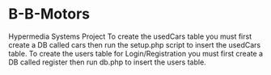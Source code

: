 # B-B-Motors
Hypermedia Systems Project
To create the usedCars table you must first create a DB called cars then run the setup.php script to insert the usedCars table. To create the users table for Login/Registration
you must first create a DB called register then run db.php to insert the users table.
